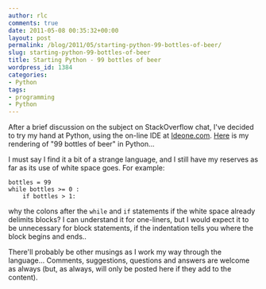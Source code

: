 ```yaml
---
author: rlc
comments: true
date: 2011-05-08 00:35:32+00:00
layout: post
permalink: /blog/2011/05/starting-python-99-bottles-of-beer/
slug: starting-python-99-bottles-of-beer
title: Starting Python - 99 bottles of beer
wordpress_id: 1384
categories:
- Python
tags:
- programming
- Python
---
```


After a brief discussion on the subject on StackOverflow chat, I've decided to try my hand at Python, using the on-line IDE at [Ideone.com](http://ideone.com).
[Here](https://ideone.com/ummB0) is my rendering of "99 bottles of beer" in Python...
<!--more-->
I must say I find it a bit of a strange language, and I still have my reserves as far as its use of white space goes. For example:

    
    bottles = 99
    while bottles >= 0 :
    	if bottles > 1:

why the colons after the `while` and `if` statements if the white space already delimits blocks? I can understand it for one-liners, but I would expect it to be unnecessary for block statements, if the indentation tells you where the block begins and ends..

There'll probably be other musings as I work my way through the language... Comments, suggestions, questions and answers are welcome as always (but, as always, will only be posted here if they add to the content).
